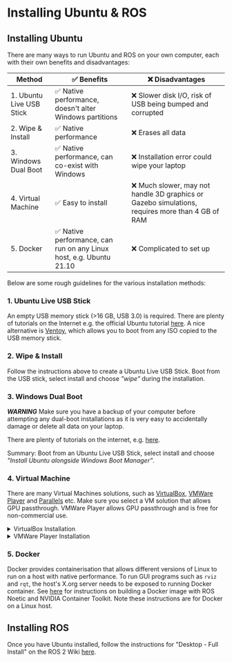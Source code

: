 # Installing Ubuntu & ROS

## Installing Ubuntu

There are many ways to run Ubuntu and ROS on your own computer, each with their own benefits and disadvantages:

| Method        | ✅ Benefits  | ❌ Disadvantages |
| ------------- | ------------- | ---------- |
| 1. Ubuntu Live USB Stick  | ✅ Native performance, doesn't alter Windows partitions | ❌ Slower disk I/O, risk of USB being bumped and corrupted   |
| 2. Wipe & Install | ✅ Native performance  | ❌ Erases all data           |
| 3. Windows Dual Boot  | ✅ Native performance, can co-exist with Windows  | ❌ Installation error could wipe your laptop  |
| 4. Virtual Machine   | ✅ Easy to install | ❌ Much slower, may not handle 3D graphics or Gazebo simulations, requires more than 4 GB of RAM |
| 5. Docker   | ✅ Native performance, can run on any Linux host, e.g. Ubuntu 21.10 | ❌ Complicated to set up |

Below are some rough guidelines for the various installation methods:


### 1. Ubuntu Live USB Stick

An empty USB memory stick (>16 GB, USB 3.0) is required. There are plenty of tutorials on the Internet e.g. the official Ubuntu tutorial [here](https://ubuntu.com/tutorials/create-a-usb-stick-on-ubuntu). A nice alternative is [Ventoy](https://www.ventoy.net/en/index.html), which allows you to boot from any ISO copied to the USB memory stick. 


### 2. Wipe & Install	

Follow the instructions above to create a Ubuntu Live USB Stick. Boot from the USB stick, select install and choose _"wipe"_ during the installation. 


### 3. Windows Dual Boot

***WARNING*** Make sure you have a backup of your computer before attempting any dual-boot installations as it is very easy to accidentally damage or delete all data on your laptop. 

There are plenty of tutorials on the internet, e.g. [here](https://www.linuxtechi.com/dual-boot-ubuntu-22-04-and-windows-11/).  

Summary: Boot from an Ubuntu Live USB Stick, select install and choose _"Install Ubuntu alongside Windows Boot Manager”_. 


### 4. Virtual Machine

There are many Virtual Machines solutions, such as [VirtualBox](https://www.virtualbox.org/), [VMWare Player](https://www.vmware.com/au/products/workstation-player.html) and [Parallels](https://www.parallels.com/) etc. Make sure you select a VM solution that allows GPU passthrough. VMWare Player allows GPU passthrough and is free for non-commercial use.

<details><summary>VirtualBox Installation</summary>

Steps for installing Virtual Box 7.0.14 (as of Mar 2024):
1. Download and install VirtualBox for your relevant platform from https://www.virtualbox.org/wiki/Downloads
2. Install the extension to enable USB and other functionalities from https://download.virtualbox.org/virtualbox/7.0.14/Oracle_VM_VirtualBox_Extension_Pack-7.0.14.vbox-extpack
3. In Step 2, it will open up VirtualBox and ask permission to continue the installation. Continue to do so.
4. In VirtualBox, create a new VM for Ubuntu.
5. Choose the guest OS architecture: (64-bit, Ubuntu)
6. Select the amount of RAM (typically 50% of physical RAM)
7. Next, specify a virtual hard drive with a dynamically allocated one with at least 20GB.
8. Now, run your VM.
9. On the first run, select the Ubuntu ISO via First Start Wizard.
10. This will present you with the wizard to try or install Ubuntu in your VM. Select install.
11. Continue as you would normally to install Ubuntu, allowing it use the entire virtual disk
12. Once completed unmount the ISO and reboot
Further [details](https://www.virtualbox.org/manual/UserManual.html#gui-createvm)

</details>

<details><summary>VMWare Player Installation</summary>
  
Steps:  
1. Download from https://www.vmware.com/au/products/workstation-player.html
2. Follow: https://www.linuxlookup.com/howto/install_vmware_workstation_or_vmware_player_bundle_file
   
</details>


### 5. Docker

Docker provides containerisation that allows different versions of Linux to run on a host with native performance. To run GUI programs such as `rviz` and `rqt`, the host's X.org server needs to be exposed to running Docker container. See [here](./ros-docker-on-linux.md) for instructions on building a Docker image with ROS Noetic and NVIDIA Container Toolkit. Note these instructions are for Docker on a Linux host. 

## Installing ROS

Once you have Ubuntu installed, follow the instructions for "Desktop - Full Install" on the ROS 2 Wiki [here](https://docs.ros.org/en/humble/Installation/Alternatives/Ubuntu-Install-Binary.html). 
